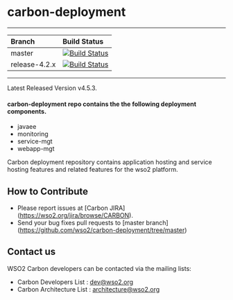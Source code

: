 # carbon-deployment

---

|  Branch | Build Status |
| :------------ |:-------------
| master      | [![Build Status](https://wso2.org/jenkins/job/carbon-deployment/badge/icon)](https://wso2.org/jenkins/job/carbon-deployment) |
| release-4.2.x | [![Build Status](https://wso2.org/jenkins/job/carbon-deployment_release-4.2.x/badge/icon)](https://wso2.org/jenkins/job/carbon-deployment_release-4.2.x/) |


---

Latest Released Version v4.5.3.

#### carbon-deployment repo contains the the following deployment components.

* javaee      
* monitoring
* service-mgt  
* webapp-mgt
    
Carbon deployment repository contains application hosting and service hosting features and related features for the wso2 platform.  

## How to Contribute
* Please report issues at [Carbon JIRA] (https://wso2.org/jira/browse/CARBON).
* Send your bug fixes pull requests to [master branch] (https://github.com/wso2/carbon-deployment/tree/master) 

## Contact us
WSO2 Carbon developers can be contacted via the mailing lists:

* Carbon Developers List : dev@wso2.org
* Carbon Architecture List : architecture@wso2.org

